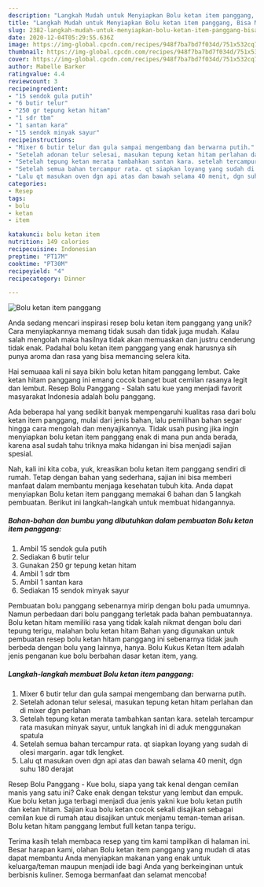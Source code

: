 ```yaml
---
description: "Langkah Mudah untuk Menyiapkan Bolu ketan item panggang, Bisa Manjain Lidah"
title: "Langkah Mudah untuk Menyiapkan Bolu ketan item panggang, Bisa Manjain Lidah"
slug: 2382-langkah-mudah-untuk-menyiapkan-bolu-ketan-item-panggang-bisa-manjain-lidah
date: 2020-12-04T05:29:55.636Z
image: https://img-global.cpcdn.com/recipes/948f7ba7bd7f034d/751x532cq70/bolu-ketan-item-panggang-foto-resep-utama.jpg
thumbnail: https://img-global.cpcdn.com/recipes/948f7ba7bd7f034d/751x532cq70/bolu-ketan-item-panggang-foto-resep-utama.jpg
cover: https://img-global.cpcdn.com/recipes/948f7ba7bd7f034d/751x532cq70/bolu-ketan-item-panggang-foto-resep-utama.jpg
author: Mabelle Barker
ratingvalue: 4.4
reviewcount: 3
recipeingredient:
- "15 sendok gula putih"
- "6 butir telur"
- "250 gr tepung ketan hitam"
- "1 sdr tbm"
- "1 santan kara"
- "15 sendok minyak sayur"
recipeinstructions:
- "Mixer 6 butir telur dan gula sampai mengembang dan berwarna putih."
- "Setelah adonan telur selesai, masukan tepung ketan hitam perlahan dan di mixer dgn perlahan"
- "Setelah tepung ketan merata tambahkan santan kara. setelah tercampur rata masukan minyak sayur, untuk langkah ini di aduk menggunakan spatula"
- "Setelah semua bahan tercampur rata. qt siapkan loyang yang sudah di olesi margarin. agar tdk lengket."
- "Lalu qt masukan oven dgn api atas dan bawah selama 40 menit, dgn suhu 180 derajat"
categories:
- Resep
tags:
- bolu
- ketan
- item

katakunci: bolu ketan item 
nutrition: 149 calories
recipecuisine: Indonesian
preptime: "PT17M"
cooktime: "PT30M"
recipeyield: "4"
recipecategory: Dinner

---
```



![Bolu ketan item panggang](https://img-global.cpcdn.com/recipes/948f7ba7bd7f034d/751x532cq70/bolu-ketan-item-panggang-foto-resep-utama.jpg)

Anda sedang mencari inspirasi resep bolu ketan item panggang yang unik? Cara menyiapkannya memang tidak susah dan tidak juga mudah. Kalau salah mengolah maka hasilnya tidak akan memuaskan dan justru cenderung tidak enak. Padahal bolu ketan item panggang yang enak harusnya sih punya aroma dan rasa yang bisa memancing selera kita.

Hai semuaaa kali ni saya bikin bolu ketan hitam panggang lembut. Cake ketan hitam panggang ini emang cocok banget buat cemilan rasanya legit dan lembut. Resep Bolu Panggang - Salah satu kue yang menjadi favorit masyarakat Indonesia adalah bolu panggang.

Ada beberapa hal yang sedikit banyak mempengaruhi kualitas rasa dari bolu ketan item panggang, mulai dari jenis bahan, lalu pemilihan bahan segar hingga cara mengolah dan menyajikannya. Tidak usah pusing jika ingin menyiapkan bolu ketan item panggang enak di mana pun anda berada, karena asal sudah tahu triknya maka hidangan ini bisa menjadi sajian spesial.


Nah, kali ini kita coba, yuk, kreasikan bolu ketan item panggang sendiri di rumah. Tetap dengan bahan yang sederhana, sajian ini bisa memberi manfaat dalam membantu menjaga kesehatan tubuh kita. Anda dapat menyiapkan Bolu ketan item panggang memakai 6 bahan dan 5 langkah pembuatan. Berikut ini langkah-langkah untuk membuat hidangannya.

<!--inarticleads1-->

##### Bahan-bahan dan bumbu yang dibutuhkan dalam pembuatan Bolu ketan item panggang:

1. Ambil 15 sendok gula putih
1. Sediakan 6 butir telur
1. Gunakan 250 gr tepung ketan hitam
1. Ambil 1 sdr tbm
1. Ambil 1 santan kara
1. Sediakan 15 sendok minyak sayur


Pembuatan bolu panggang sebenarnya mirip dengan bolu pada umumnya. Namun perbedaan dari bolu panggang terletak pada bahan pembuatannya. Bolu ketan hitam memiliki rasa yang tidak kalah nikmat dengan bolu dari tepung terigu, malahan bolu ketan hitam Bahan yang digunakan untuk pembuatan resep bolu ketan hitam panggang ini sebenarnya tidak jauh berbeda dengan bolu yang lainnya, hanya. Bolu Kukus Ketan Item adalah jenis penganan kue bolu berbahan dasar ketan item, yang. 

<!--inarticleads2-->

##### Langkah-langkah membuat Bolu ketan item panggang:

1. Mixer 6 butir telur dan gula sampai mengembang dan berwarna putih.
1. Setelah adonan telur selesai, masukan tepung ketan hitam perlahan dan di mixer dgn perlahan
1. Setelah tepung ketan merata tambahkan santan kara. setelah tercampur rata masukan minyak sayur, untuk langkah ini di aduk menggunakan spatula
1. Setelah semua bahan tercampur rata. qt siapkan loyang yang sudah di olesi margarin. agar tdk lengket.
1. Lalu qt masukan oven dgn api atas dan bawah selama 40 menit, dgn suhu 180 derajat


Resep Bolu Panggang - Kue bolu, siapa yang tak kenal dengan cemilan manis yang satu ini? Cake enak dengan tekstur yang lembut dan empuk. Kue bolu ketan juga terbagi menjadi dua jenis yakni kue bolu ketan putih dan ketan hitam. Sajian kua bolu ketan cocok sekali disajikan sebagai cemilan kue di rumah atau disajikan untuk menjamu teman-teman arisan. Bolu ketan hitam panggang lembut full ketan tanpa terigu. 

Terima kasih telah membaca resep yang tim kami tampilkan di halaman ini. Besar harapan kami, olahan Bolu ketan item panggang yang mudah di atas dapat membantu Anda menyiapkan makanan yang enak untuk keluarga/teman maupun menjadi ide bagi Anda yang berkeinginan untuk berbisnis kuliner. Semoga bermanfaat dan selamat mencoba!
